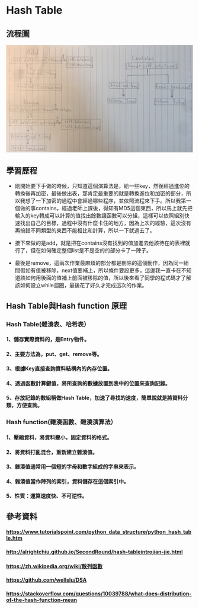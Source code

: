 # Hash Table
## 流程圖
![](/images/hash_table.PNG)
## 學習歷程
- 剛開始要下手做的時候，只知道這個演算法是，給一些key，然後經過進位的轉換後再加密，最後做出表，那肯定最重要的就是轉換進位和加密的部分，所以我想了一下加密的過程中會經過哪些程序，並依照流程來下手。所以我第一個做的事contains，經過老師上課後，得知有MD5這個東西，所以馬上就先把輸入的key轉成可以計算的值找出餘數讓函數可以分組，這樣可以依照組別快速找出自己的目標，過程中沒有什麼卡住的地方，因為上次的經驗，這次沒有再搞錯不同類型的東西不能相比和計算，所以一下就過去了。

- 接下來做的是add，就是把在contains沒有找到的值加進去他該待在的表裡就行了，但在如何確定整個list是不是空的的部分卡了一陣子。

- 最後是remove，這兩次作業最麻煩的部分都是刪除的這個動作，因為同一組間假如有值被移除，next值要補上，所以條件要設更多，這邊我一直卡在不知道該如何用後面的值補上前面被移除的值，所以後來看了同學的程式碼才了解該如何設立while迴圈，最後花了好久才完成這次的作業。

## Hash Table與Hash function 原理
### Hash Table(雜湊表、哈希表）
#### 1、儲存實際資料的，是Entry物件。
#### 2、主要方法為，put、get、remove等。
#### 3、根據Key直接查詢資料結構內的內存位置。
#### 4、透過函數計算鍵值，將所查詢的數據放置到表中的位置來查詢記錄。
#### 5、存放記錄的數組稱做Hash Table，加速了尋找的速度，簡單說就是將資料分類，方便查詢。
### Hash function(雜湊函數、雜湊演算法）
#### 1、壓縮資料，將資料變小，固定資料的格式。
#### 2、將資料打亂混合，重新建立雜湊值。
#### 3、雜湊值通常用一個短的字母和數字組成的字串來表示。
#### 4、雜湊值當作陣列的索引，資料儲存在這個索引中。
#### 5、性質：運算速度快、不可逆性。
## 參考資料
#### https://www.tutorialspoint.com/python_data_structure/python_hash_table.htm
#### http://alrightchiu.github.io/SecondRound/hash-tableintrojian-jie.html
#### https://zh.wikipedia.org/wiki/散列函數
#### https://github.com/wellslu/DSA
#### https://stackoverflow.com/questions/10039788/what-does-distribution-of-the-hash-function-mean

